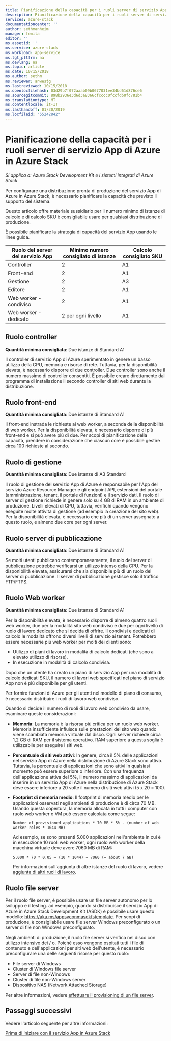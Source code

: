 ```yaml
---
title: Pianificazione della capacità per i ruoli server di servizio App di Azure in Azure Stack | Microsoft Docs
description: Pianificazione della capacità per i ruoli server di servizio App di Azure in Azure Stack
services: azure-stack
documentationcenter: ''
author: sethmanheim
manager: femila
editor: ''
ms.assetid: ''
ms.service: azure-stack
ms.workload: app-service
ms.tgt_pltfrm: na
ms.devlang: na
ms.topic: article
ms.date: 10/15/2018
ms.author: sethm
ms.reviewer: anwestg
ms.lastreviewed: 10/15/2018
ms.openlocfilehash: 03d29b7f072aaab09b0677031ee34bd61d876ce6
ms.sourcegitcommit: 898b2936e3d6d3a8366cfcccc0fccfdb0fc781b4
ms.translationtype: MT
ms.contentlocale: it-IT
ms.lasthandoff: 01/30/2019
ms.locfileid: "55242842"
---
```

# <a name="capacity-planning-for-azure-app-service-server-roles-in-azure-stack"></a>Pianificazione della capacità per i ruoli server di servizio App di Azure in Azure Stack

*Si applica a: Azure Stack Development Kit e i sistemi integrati di Azure Stack*

Per configurare una distribuzione pronta di produzione del servizio App di Azure in Azure Stack, è necessario pianificare la capacità che previsto il supporto del sistema.  

Questo articolo offre materiale sussidiario per il numero minimo di istanze di calcolo e di calcolo SKU è consigliabile usare per qualsiasi distribuzione di produzione.

È possibile pianificare la strategia di capacità del servizio App usando le linee guida.

| Ruolo del server del servizio App | Minimo numero consigliato di istanze | Calcolo consigliato SKU|
| --- | --- | --- |
| Controller | 2 | A1 |
| Front-end | 2 | A1 |
| Gestione | 2 | A3 |
| Editore | 2 | A1 |
| Web worker - condiviso | 2 | A1 |
| Web worker - dedicato | 2 per ogni livello | A1 |

## <a name="controller-role"></a>Ruolo controller

**Quantità minima consigliata**: Due istanze di Standard A1

Il controller di servizio App di Azure sperimentato in genere un basso utilizzo della CPU, memoria e risorse di rete. Tuttavia, per la disponibilità elevata, è necessario disporre di due controller. Due controller sono anche il numero massimo di controller consentiti. È possibile creare direttamente dal programma di installazione il secondo controller di siti web durante la distribuzione.

## <a name="front-end-role"></a>Ruolo front-end

**Quantità minima consigliata**: Due istanze di Standard A1

Il front-end instrada le richieste ai web worker, a seconda della disponibilità di web worker. Per la disponibilità elevata, è necessario disporre di più front-end e si può avere più di due. Per scopi di pianificazione della capacità, prendere in considerazione che ciascun core è possibile gestire circa 100 richieste al secondo.

## <a name="management-role"></a>Ruolo di gestione

**Quantità minima consigliata**: Due istanze di A3 Standard

Il ruolo di gestione del servizio App di Azure è responsabile per l'App del servizio Azure Resource Manager e gli endpoint API, estensioni del portale (amministrazione, tenant, il portale di funzioni) e il servizio dati. Il ruolo di server di gestione richiede in genere solo su 4 GB di RAM in un ambiente di produzione. Livelli elevati di CPU, tuttavia, verifichi quando vengono eseguite molte attività di gestione (ad esempio la creazione del sito web). Per la disponibilità elevata, è necessario che più di un server assegnato a questo ruolo, e almeno due core per ogni server.

## <a name="publisher-role"></a>Ruolo server di pubblicazione

**Quantità minima consigliata**: Due istanze di Standard A1

Se molti utenti pubblicano contemporaneamente, il ruolo del server di pubblicazione potrebbe verificarsi un utilizzo intenso della CPU. Per la disponibilità elevata, assicurarsi che sia disponibile più di un ruolo del server di pubblicazione. Il server di pubblicazione gestisce solo il traffico FTP/FTPS.

## <a name="web-worker-role"></a>Ruolo Web worker

**Quantità minima consigliata**: Due istanze di Standard A1

Per la disponibilità elevata, è necessario disporre di almeno quattro ruoli web worker, due per la modalità sito web condiviso e due per ogni livello di ruolo di lavoro dedicato che si decida di offrire. Il condivisi e dedicati di calcolo le modalità offrono diversi livelli di servizio ai tenant. Potrebbero essere necessarie più web worker per molti dei clienti sono:

- Utilizzo di piani di lavoro in modalità di calcolo dedicati (che sono a elevato utilizzo di risorse).
- In esecuzione in modalità di calcolo condivisa.

Dopo che un utente ha creato un piano di servizio App per una modalità di calcolo dedicati SKU, il numero di lavori web specificati nel piano di servizio App non è più disponibile per gli utenti.

Per fornire funzioni di Azure per gli utenti nel modello di piano di consumo, è necessario distribuire i ruoli di lavoro web condiviso.

Quando si decide il numero di ruoli di lavoro web condiviso da usare, esaminare queste considerazioni:

- **Memoria**: La memoria è la risorsa più critica per un ruolo web worker. Memoria insufficiente influisce sulle prestazioni del sito web quando viene scambiata memoria virtuale dal disco. Ogni server richiede circa 1,2 GB di RAM per il sistema operativo. RAM superiore a questa soglia è utilizzabile per eseguire i siti web.
- **Percentuale di siti web attivi**: In genere, circa il 5% delle applicazioni nel servizio App di Azure nella distribuzione di Azure Stack sono attivo. Tuttavia, la percentuale di applicazioni che sono attivi in qualsiasi momento può essere superiore o inferiore. Con una frequenza dell'applicazione attiva del 5%, il numero massimo di applicazioni da inserire in un servizio App di Azure nella distribuzione di Azure Stack deve essere inferiore a 20 volte il numero di siti web attivi (5 x 20 = 100).
- **Footprint di memoria medio**: Il footprint di memoria medio per le applicazioni osservati negli ambienti di produzione è di circa 70 MB. Usando questa copertura, la memoria allocata in tutti i computer con ruolo web worker o VM può essere calcolata come segue:

   `Number of provisioned applications * 70 MB * 5% - (number of web worker roles * 1044 MB)`

   Ad esempio, se sono presenti 5.000 applicazioni nell'ambiente in cui è in esecuzione 10 ruoli web worker, ogni ruolo web worker della macchina virtuale deve avere 7060 MB di RAM:

   `5,000 * 70 * 0.05 – (10 * 1044) = 7060 (= about 7 GB)`

   Per informazioni sull'aggiunta di altre istanze del ruolo di lavoro, vedere [aggiunta di altri ruoli di lavoro](azure-stack-app-service-add-worker-roles.md).

## <a name="file-server-role"></a>Ruolo file server

Per il ruolo file server, è possibile usare un file server autonomo per lo sviluppo e il testing. ad esempio, quando si distribuisce il servizio App di Azure in Azure Stack Development Kit (ASDK) è possibile usare questo modello: https://aka.ms/appsvconmasdkfstemplate. Per scopi di produzione, è consigliabile usare file server Windows preconfigurato o un server di file non Windows preconfigurato.

Negli ambienti di produzione, il ruolo file server si verifica nel disco con utilizzo intensivo dei / o. Poiché esso vengono ospitati tutti i file di contenuto e dell'applicazioni per siti web dell'utente, è necessario preconfigurare una delle seguenti risorse per questo ruolo:

- File server di Windows
- Cluster di Windows file server
- Server di file non-Windows
- Cluster di file non-Windows server
- Dispositivo NAS (Network Attached Storage)

Per altre informazioni, vedere [effettuare il provisioning di un file server](azure-stack-app-service-before-you-get-started.md#prepare-the-file-server).

## <a name="next-steps"></a>Passaggi successivi

Vedere l'articolo seguente per altre informazioni:

[Prima di iniziare con il servizio App in Azure Stack](azure-stack-app-service-before-you-get-started.md)
